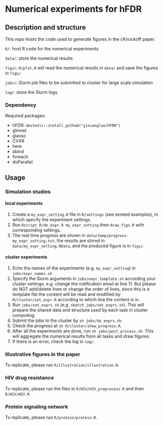 # Numerical experiments for hFDR

## Description and structure

This repo hosts the code used to generate figures in the cKnockoff paper.

`R/`: host R code for the numerical experiments

`data/`: store the numerical results

`figs/`: `R/plot.R` will read the numerical results in `data/` and save the figures in `figs/`

`jobs/`: Slurm job files to be submitted to cluster for large scale simulation

`log/`: store the Slurm logs.

### Dependency

Required packages:
- hFDR: `devtools::install_github("yixiangluo/hFDR")`
- glmnet
- glasso
- CVXR
- here
- abind
- foreach
- doParallel

## Usage

### Simulation studies

#### local experiments

1. Create a `my_expr_setting.R` file in `R/settings` (see existed examples), in which specify the experiment settings.
2. Run `Rscript R/do_expr.R my_expr_setting` then `draw_figs.R` with corresponding settings.
3. The real time progress are shown in `data/temp/progress-my_expr_setting.txt`, the results are stored in `data/my_expr_setting.RData`, and the produced figure is in `figs/`.

#### cluster experiments

1. Echo the names of the experiments (e.g. `my_expr_setting`) in `jobs/expr_names.sh`
2. Specify the Slurm arguments in `jobs/expr_template.sh` according your cluster settings. e.g. change the notification email at line 11. But please do NOT add/delete lines or change the order of lines, since this is a template file the content will be read and modified by `R/cluster/set_expr.R` according to which line the content is in.
3. Run `jobs/set_exprs.sh` (e.g. `sbatch jobs/set_exprs.sh`). This will prepare the shared data and structure used by each task in cluster computing.
4. Submit the jobs to the cluster by `sh jobs/do_exprs.sh`.
5. Check the progress at `sh R/cluster/show_progress.R`.
6. After all the experiments are done, run `sh jobs/post_process.sh`. This will aggregate the numerical results from all tasks and draw figures.
7. If there is an error, check the log in `log/`.

### Illustrative figures in the paper

To replicate, please run `R/illustration/illustration.R`.

### HIV drug resistance

To replicate, please run the files in `R/HIV/HIV_preprocess.R` and then `R/HIV/HIV.R`.

### Protein signaling network

To replicate, please run `R/protein/protein.R`.

